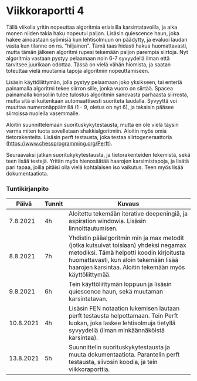 # Viikkoraportti 4

Tällä viikolla yritin nopeuttaa algoritmia eriaisilla karsintatavoilla, ja aika monen niiden takia haku nopeutui paljon. Lisäsin quiescence haun, joka hakee ainoastaan syömisiä kun lehtisolmuun on päädytty, ja evaluoi laudan vasta kun tilanne on ns. "hiljainen". Tämä taas hidasti hakua huomattavasti, mutta tämän jälkeen algoritmi rupesi tekemään paljon parempia siirtoja. Nyt algoritmia vastaan pystyy pelaamaan noin 6-7 syvyydellä ilman että tarvitsee juurikaan odottaa. Tässä on vielä vähän hiomista, ja saatan toteuttaa vielä muutamia tapoja algoritmin nopeuttamiseen.

Lisäsin käyttöliittymän, jolla pystyy pelaamaan joko yksikseen, tai enteriä painamalla algoritmi tekee siirron sille, jonka vuoro on siirtää. Spacea painamalla konsoliin tulee tulostus algoritmin sanovasta parhaasta siirrosta, mutta sitä ei kuitenkaan automaattisesti suoriteta laudalla. Syvyyttä voi muuttaa numeronäppäimillä (1 - 9, oletus on nyt 6), ja takaisin pääsee siirroissa nuolella vasemmalle.

Aloitin suunnittelemaan suorituskykytestausta, mutta en ole vielä täysin varma miten tuota sovelletaan shakkialgoritmiin. Aloitin myös omia tietorakenteita. Lisäsin perft testausta, joka testaa siirtogeneraattoria (https://www.chessprogramming.org/Perft).

Seuraavaksi jatkan suoritukykytestausta, ja tietorakenteiden tekemistä, sekä teen lisää testejä. Yritän myös hienosäätää haarojen karsimistapoja, ja lisätä pari tapaa, joilla pitäisi olla vielä kohtalaisen iso vaikutus. Teen myös lisää dokumentaatiota.


### Tuntikirjanpito
Päivä | Tunnit | Kuvaus
----- | ------ | ------
7.8.2021 | 4h | Aloitettu tekemään iterative deepeningiä, ja aspiration windowia. Lisäsin linnoittautumisen.
8.8.2021 | 7h | Yhdistin pääalgoritmin min ja max metodit (jotka kutsuivat toisiaan) yhdeksi negamax metodiksi. Tämä helpotti koodin kirjoitusta huomattavasti, kun aloin tekemään lisää haarojen karsintaa. Aloitin tekemään myös käyttöliittymää.
9.8.2021 | 6h | Tein käyttöliittymän loppuun ja lisäsin quiescence haun, sekä muutaman karsintatavan.
10.8.2021 | 4h | Lisäsin FEN notaation lukemisen lautaan perft testausta helpottamaan. Tein Perft luokan, joka laskee lehtisolmuja tietyllä syvyydellä (ilman minkäännäköistä karsintaa).
13.8.2021 | 5h |  Suunnittelin suorituskykytestausta ja muuta dokumentaatiota. Parantelin perft testausta, siivosin koodia, ja tein viikkoraporttia.